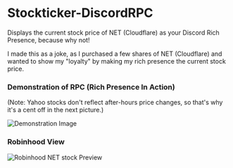 # Stockticker-DiscordRPC
Displays the current stock price of NET (Cloudflare) as your Discord Rich Presence, because why not!

I made this as a joke, as I purchased a few shares of NET (Cloudflare) and wanted to show my "loyalty" by making my rich presence the current stock price.

### Demonstration of RPC (Rich Presence In Action)
(Note: Yahoo stocks don't reflect after-hours price changes, so that's why it's a cent off in the next picture.)

![Demonstration Image](https://raw.githubusercontent.com/Phoenixthedoggo/Stockticker-DiscordRPC/master/preview/presence_demo.png)

### Robinhood View

![Robinhood NET stock Preview](https://raw.githubusercontent.com/Phoenixthedoggo/Stockticker-DiscordRPC/master/preview/stock_demo.png)